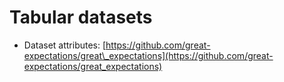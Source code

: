 # Tabular datasets

* Dataset attributes: [https://github.com/great-expectations/great\_expectations](https://github.com/great-expectations/great_expectations)

